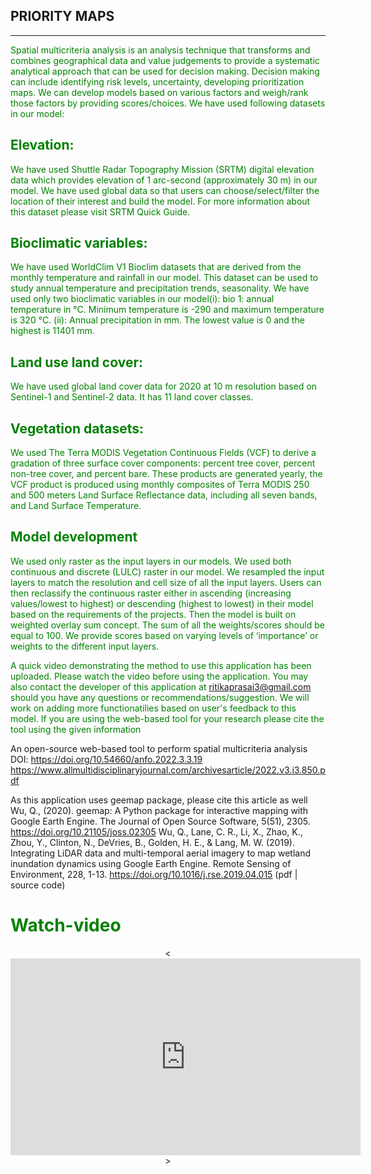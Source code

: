 ## PRIORITY MAPS



***
 <font color='green'>Spatial multicriteria analysis is an analysis technique that transforms and combines geographical data and value judgements to provide a systematic analytical approach  that can be used for decision making. Decision making can include identifying risk levels, uncertainty, developing prioritization maps. We can develop models based on various factors and weigh/rank those factors by providing scores/choices. We have used following datasets in our model: 

## Elevation:
We have used Shuttle Radar Topography Mission (SRTM) digital elevation data which provides elevation of 1 arc-second (approximately 30 m) in our model. We have used global data so that users can choose/select/filter the location of their interest and build the model. For more information about this dataset please visit SRTM Quick Guide.
 
 
 
## Bioclimatic variables:
We have used WorldClim V1 Bioclim datasets that are derived from the monthly temperature and rainfall in our model. This dataset can be used to study annual temperature and precipitation trends,  seasonality. We have used only two bioclimatic variables in our model(i):  bio 1: annual temperature in °C. Minimum temperature  is -290 and maximum temperature is 320 °C. (ii): Annual precipitation in mm. The lowest value is 0 and the highest is 11401 mm. 

 
 
## Land use land cover:
We have used global land cover data for 2020 at 10 m resolution based on Sentinel-1 and Sentinel-2 data. It has 11 land cover classes.
 

## Vegetation datasets:
We used The Terra MODIS Vegetation Continuous Fields (VCF) to derive a gradation of three surface cover components: percent tree cover, percent non-tree cover, and percent bare. These products are generated yearly, the VCF product is produced using monthly composites of Terra MODIS 250 and 500 meters Land Surface Reflectance data, including all seven bands, and Land Surface Temperature.
 


 

## Model development
We used only raster as the input layers in our models. We used both continuous and discrete (LULC) raster in our model. We resampled the input layers to match the resolution and cell size of all the input layers. Users can then reclassify the continuous raster either in ascending (increasing values/lowest to highest) or descending (highest to lowest) in their model based on the requirements of the projects. Then the model is built on weighted overlay sum concept. The sum of all the weights/scores should be equal to 100.  We provide scores based on varying levels of ‘importance’ or weights to the different input layers. 

  A quick video demonstrating the method to use this application has been uploaded. Please watch the video before using the application. You may also contact  the developer of this application at ritikaprasai3@gmail.com should you have any questions or recommendations/suggestion. We will work on adding more functionatilies based on user's feedback to this model. If you are using the web-based tool for your research please cite the tool using the given information</font>
  
  An open-source web-based tool to perform spatial multicriteria analysis
  DOI: https://doi.org/10.54660/anfo.2022.3.3.19
  https://www.allmultidisciplinaryjournal.com/archivesarticle/2022.v3.i3.850.pdf
  
  
  As this application uses geemap package, please cite this article as well
  Wu, Q., (2020). geemap: A Python package for interactive mapping with Google Earth Engine. The Journal of Open Source Software, 5(51), 2305. https://doi.org/10.21105/joss.02305
Wu, Q., Lane, C. R., Li, X., Zhao, K., Zhou, Y., Clinton, N., DeVries, B., Golden, H. E., & Lang, M. W. (2019). Integrating LiDAR data and multi-temporal aerial imagery to map wetland inundation dynamics using Google Earth Engine. Remote Sensing of Environment, 228, 1-13. https://doi.org/10.1016/j.rse.2019.04.015 (pdf | source code)






<h1><font color='green'>Watch-video</font> </h1>

<p align="center">
<<iframe width="560" height="315" src="https://www.youtube.com/embed/iPLx_3WNGMw" title="YouTube video player" frameborder="0" allow="accelerometer; autoplay; clipboard-write; encrypted-media; gyroscope; picture-in-picture" allowfullscreen></iframe>>
</p>
